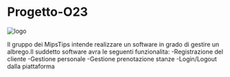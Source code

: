 
# Progetto-O23
![logo](https://user-images.githubusercontent.com/119416593/222483582-4878bacd-6fdc-44dd-869a-b152037e5e60.png)

Il gruppo dei MipsTips intende realizzare un software in grado di gestire un albrego.Il suddetto software avra le seguenti funzionalita:
-Registrazione del cliente
-Gestione personale
-Gestione prenotazione stanze 
-Login/Logout dalla piattaforma
